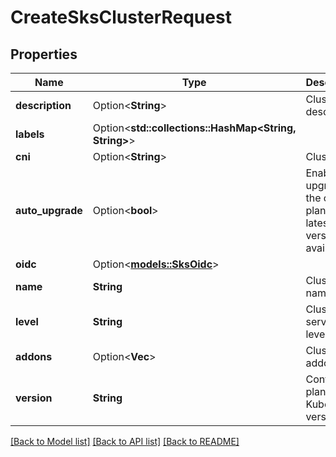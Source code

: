 # CreateSksClusterRequest

## Properties

Name | Type | Description | Notes
------------ | ------------- | ------------- | -------------
**description** | Option<**String**> | Cluster description | [optional]
**labels** | Option<**std::collections::HashMap<String, String>**> |  | [optional]
**cni** | Option<**String**> | Cluster CNI | [optional]
**auto_upgrade** | Option<**bool**> | Enable auto upgrade of the control plane to the latest patch version available | [optional]
**oidc** | Option<[**models::SksOidc**](sks-oidc.md)> |  | [optional]
**name** | **String** | Cluster name | 
**level** | **String** | Cluster service level | 
**addons** | Option<**Vec<String>**> | Cluster addons | [optional]
**version** | **String** | Control plane Kubernetes version | 

[[Back to Model list]](../README.md#documentation-for-models) [[Back to API list]](../README.md#documentation-for-api-endpoints) [[Back to README]](../README.md)



